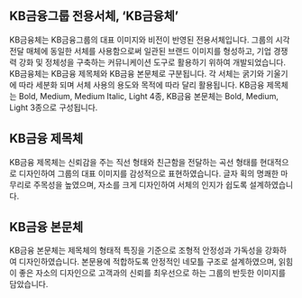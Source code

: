 ## KB금융그룹 전용서체, ‘KB금융체’
KB금융체는 KB금융그룹의 대표 이미지와 비전이 반영된 전용서체입니다. 그룹의 시각 전달 매체에 동일한 서체를 사용함으로써 일관된 브랜드
이미지를 형성하고, 기업 경쟁력 강화 및 정체성을 구축하는 커뮤니케이션 도구로 활용하기 위하여 개발되었습니다.
KB금융체는 KB금융 제목체와 KB금융 본문체로 구분됩니다. 각 서체는 굵기와 기울기에 따라 세분화 되며 서체 사용의 용도와 목적에 따라 달리 활용됩니다. KB금융 제목체는 Bold, Medium, Medium Italic, Light 4종, KB금융 본문체는 Bold, Medium, Light 3종으로 구성됩니다.

## KB금융 제목체

 KB금융 제목체는 신뢰감을 주는 직선 형태와 친근함을 전달하는 곡선 형태를 현대적으로 디자인하여 그룹의 대표 이미지를 감성적으로
표현하였습니다. 글자 획의 명쾌한 마무리로 주목성을 높였으며, 자소를 크게 디자인하여 서체의 인지가 쉽도록 설계하였습니다.
 
## KB금융 본문체

 
KB금융 본문체는 제목체의 형태적 특징을 기준으로 조형적 안정성과 가독성을 강화하여 디자인하였습니다. 본문용에 적합하도록 안정적인
네모틀 구조로 설계하였으며, 읽힘이 좋은 자소의 디자인으로 고객과의 신뢰를 최우선으로 하는 그룹의 반듯한 이미지를 담았습니다.